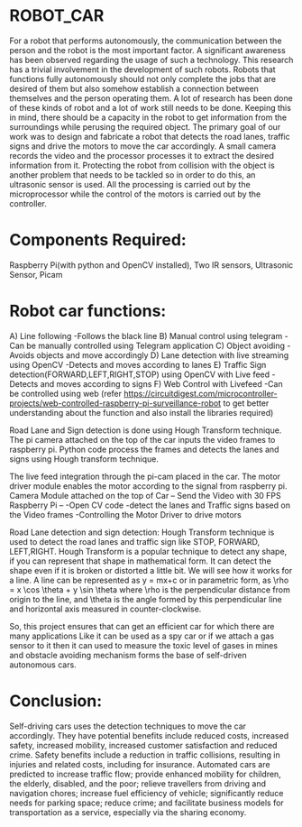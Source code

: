 # ROBOT_CAR

For a robot that performs autonomously, the communication between the person and the robot is the most important factor. A significant awareness has been observed regarding the usage of such a technology. This research has a trivial involvement in the development of such robots. Robots that functions fully autonomously should not only complete the jobs that are desired of them but also somehow establish a connection between themselves and the person operating them. A lot of research has been done of these kinds of robot and a lot of work still needs to be done. Keeping this in mind, there should be a capacity in the robot to get information from the surroundings while perusing the required object. The primary goal of our work was to design and fabricate a robot that detects the road lanes, traffic signs and drive the motors to move the car accordingly. A small camera records the video and the processor processes it to extract the desired information from it. Protecting the robot from collision with the object is another problem that needs to be tackled so in order to do this, an ultrasonic sensor is used. All the processing is carried out by the microprocessor while the control of the motors is carried out by the controller.

# Components Required:
Raspberry Pi(with python and OpenCV installed), Two IR sensors, Ultrasonic Sensor, Picam

# Robot car functions: 
A) Line following -Follows the black line
B) Manual control using telegram -Can be manually controlled using Telegram application
C) Object avoiding -Avoids objects and move accordingly
D) Lane detection with live streaming using OpenCV -Detects and moves according to lanes 
E) Traffic Sign detection(FORWARD,LEFT,RIGHT,STOP) using OpenCV with Live feed - Detects and moves according to signs
F) Web Control with Livefeed -Can be controlled using web (refer https://circuitdigest.com/microcontroller-projects/web-controlled-raspberry-pi-surveillance-robot to get better understanding about the function and also install the libraries required) 

Road Lane and Sign detection is done using Hough Transform technique. The pi camera attached on the top of the car inputs the video frames to raspberry pi. Python code process the frames and detects the lanes and signs using Hough transform technique. 

The live feed integration through the pi-cam placed in the car. The motor driver module enables the motor according to the signal from raspberry pi.  Camera Module attached on the top of Car – Send the Video with 30 FPS
Raspberry Pi –
                        -Open CV code -detect the lanes and Traffic signs based on the Video frames
                        -Controlling the Motor Driver to drive motors 
                       
Road Lane detection and sign detection:
Hough Transform technique is used to detect the road lanes and traffic sign like STOP, FORWARD, LEFT,RIGHT. Hough Transform is a popular technique to detect any shape, if you can represent that shape in mathematical form. It can detect the shape even if it is broken or distorted a little bit. We will see how it works for a line. A line can be represented as y = mx+c or in parametric form, as \rho = x \cos \theta + y \sin \theta where \rho is the perpendicular distance from origin to the line, and \theta is the angle formed by this perpendicular line and horizontal axis measured in counter-clockwise.

So, this project ensures that can get an efficient car for which there are many applications Like it can be used as a spy car or if we attach a gas sensor to it then it can used to measure the toxic level of gases in mines and obstacle avoiding mechanism forms the base of self-driven autonomous cars. 

# Conclusion:
Self-driving cars uses the detection techniques to move the car accordingly. They have potential benefits include reduced costs, increased safety, increased mobility, increased customer satisfaction and reduced crime. Safety benefits include a reduction in traffic collisions, resulting in injuries and related costs, including for insurance. Automated cars are predicted to increase traffic flow; provide enhanced mobility for children, the elderly, disabled, and the poor; relieve travellers from driving and navigation chores; increase fuel efficiency of vehicle; significantly reduce needs for parking space; reduce crime; and facilitate business models for transportation as a service, especially via the sharing economy.
